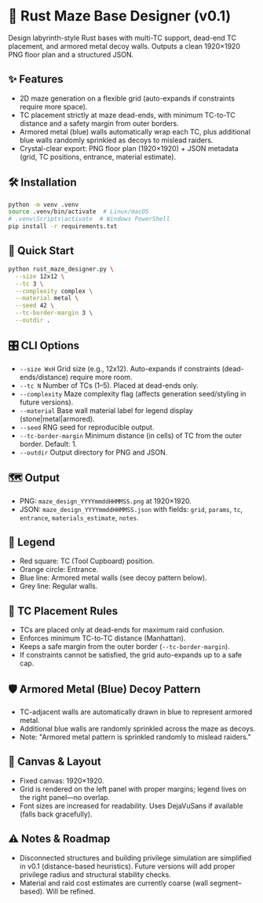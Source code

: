 # 📘 Rust Maze Base Designer (v0.1)
Design labyrinth-style Rust bases with multi-TC support, dead-end TC placement, and armored metal decoy walls. Outputs a clean 1920×1920 PNG floor plan and a structured JSON.

## ✨ Features
- 2D maze generation on a flexible grid (auto-expands if constraints require more space).
- TC placement strictly at maze dead-ends, with minimum TC-to-TC distance and a safety margin from outer borders.
- Armored metal (blue) walls automatically wrap each TC, plus additional blue walls randomly sprinkled as decoys to mislead raiders.
- Crystal-clear export: PNG floor plan (1920×1920) + JSON metadata (grid, TC positions, entrance, material estimate).

## 🛠️ Installation
```bash
python -m venv .venv
source .venv/bin/activate  # Linux/macOS
# .venv\Scripts\activate  # Windows PowerShell
pip install -r requirements.txt
```

## 🚀 Quick Start
```bash
python rust_maze_designer.py \
  --size 12x12 \
  --tc 3 \
  --complexity complex \
  --material metal \
  --seed 42 \
  --tc-border-margin 3 \
  --outdir .
```

## 🎛️ CLI Options
- `--size WxH`  Grid size (e.g., 12x12). Auto-expands if constraints (dead-ends/distance) require more room.
- `--tc N`      Number of TCs (1–5). Placed at dead-ends only.
- `--complexity` Maze complexity flag (affects generation seed/styling in future versions).
- `--material`  Base wall material label for legend display (stone|metal|armored).
- `--seed`      RNG seed for reproducible output.
- `--tc-border-margin` Minimum distance (in cells) of TC from the outer border. Default: 1.
- `--outdir`    Output directory for PNG and JSON.

## 🗺️ Output
- PNG: `maze_design_YYYYmmddHHMMSS.png` at 1920×1920.
- JSON: `maze_design_YYYYmmddHHMMSS.json` with fields: `grid`, `params`, `tc`, `entrance`, `materials_estimate`, `notes`.

## 🎨 Legend
- Red square: TC (Tool Cupboard) position.
- Orange circle: Entrance.
- Blue line: Armored metal walls (see decoy pattern below).
- Grey line: Regular walls.

## 🧩 TC Placement Rules
- TCs are placed only at dead-ends for maximum raid confusion.
- Enforces minimum TC-to-TC distance (Manhattan).
- Keeps a safe margin from the outer border (`--tc-border-margin`).
- If constraints cannot be satisfied, the grid auto-expands up to a safe cap.

## 🛡️ Armored Metal (Blue) Decoy Pattern
- TC-adjacent walls are automatically drawn in blue to represent armored metal.
- Additional blue walls are randomly sprinkled across the maze as decoys.
- Note: "Armored metal pattern is sprinkled randomly to mislead raiders."

## 📐 Canvas & Layout
- Fixed canvas: 1920×1920.
- Grid is rendered on the left panel with proper margins; legend lives on the right panel—no overlap.
- Font sizes are increased for readability. Uses DejaVuSans if available (falls back gracefully).

## ⚠️ Notes & Roadmap
- Disconnected structures and building privilege simulation are simplified in v0.1 (distance-based heuristics). Future versions will add proper privilege radius and structural stability checks.
- Material and raid cost estimates are currently coarse (wall segment–based). Will be refined.

